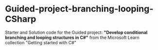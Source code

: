 # Guided-project-branching-looping-CSharp

Starter and Solution code for the Guided project: **"Develop conditional branching and looping structures in C#"** from the Microsoft Learn collection "Getting started with C#"


